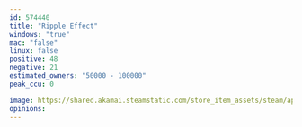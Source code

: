 ```yaml
---
id: 574440
title: "Ripple Effect"
windows: "true"
mac: "false"
linux: false
positive: 48
negative: 21
estimated_owners: "50000 - 100000"
peak_ccu: 0

image: https://shared.akamai.steamstatic.com/store_item_assets/steam/apps/574440/header.jpg?t=1514323943
opinions:
---
```

